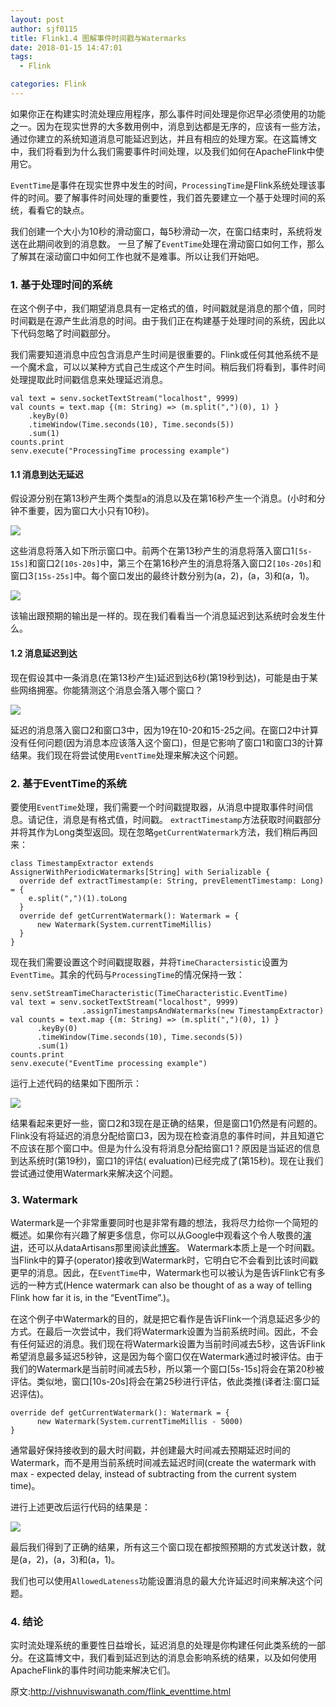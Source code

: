 ```yaml
---
layout: post
author: sjf0115
title: Flink1.4 图解事件时间戳与Watermarks
date: 2018-01-15 14:47:01
tags:
  - Flink

categories: Flink
---
```


如果你正在构建实时流处理应用程序，那么事件时间处理是你迟早必须使用的功能之一。因为在现实世界的大多数用例中，消息到达都是无序的，应该有一些方法，通过你建立的系统知道消息可能延迟到达，并且有相应的处理方案。在这篇博文中，我们将看到为什么我们需要事件时间处理，以及我们如何在ApacheFlink中使用它。

`EventTime`是事件在现实世界中发生的时间，`ProcessingTime`是Flink系统处理该事件的时间。要了解事件时间处理的重要性，我们首先要建立一个基于处理时间的系统，看看它的缺点。

我们创建一个大小为10秒的滑动窗口，每5秒滑动一次，在窗口结束时，系统将发送在此期间收到的消息数。 一旦了解了`EventTime`处理在滑动窗口如何工作，那么了解其在滚动窗口中如何工作也就不是难事。所以让我们开始吧。

### 1. 基于处理时间的系统

在这个例子中，我们期望消息具有一定格式的值，时间戳就是消息的那个值，同时时间戳是在源产生此消息的时间。由于我们正在构建基于处理时间的系统，因此以下代码忽略了时间戳部分。

我们需要知道消息中应包含消息产生时间是很重要的。Flink或任何其他系统不是一个魔术盒，可以以某种方式自己生成这个产生时间。稍后我们将看到，事件时间处理提取此时间戳信息来处理延迟消息。

```
val text = senv.socketTextStream("localhost", 9999)
val counts = text.map {(m: String) => (m.split(",")(0), 1) }
    .keyBy(0)
    .timeWindow(Time.seconds(10), Time.seconds(5))
    .sum(1)
counts.print
senv.execute("ProcessingTime processing example")
```

#### 1.1 消息到达无延迟

假设源分别在第13秒产生两个类型a的消息以及在第16秒产生一个消息。(小时和分钟不重要，因为窗口大小只有10秒)。

![](https://github.com/sjf0115/PubLearnNotes/blob/master/image/Flink/%E5%9B%BE%E8%A7%A3%E4%BA%8B%E4%BB%B6%E6%97%B6%E9%97%B4%E4%B8%8EWatermarks-1.png?raw=true)

这些消息将落入如下所示窗口中。前两个在第13秒产生的消息将落入窗口1`[5s-15s]`和窗口2`[10s-20s]`中，第三个在第16秒产生的消息将落入窗口2`[10s-20s]`和窗口3`[15s-25s]`中。每个窗口发出的最终计数分别为(a，2)，(a，3)和(a，1)。

![](https://github.com/sjf0115/PubLearnNotes/blob/master/image/Flink/%E5%9B%BE%E8%A7%A3%E4%BA%8B%E4%BB%B6%E6%97%B6%E9%97%B4%E4%B8%8EWatermarks-2.png?raw=true)

该输出跟预期的输出是一样的。现在我们看看当一个消息延迟到达系统时会发生什么。

#### 1.2 消息延迟到达

现在假设其中一条消息(在第13秒产生)延迟到达6秒(第19秒到达)，可能是由于某些网络拥塞。你能猜测这个消息会落入哪个窗口？

![](https://github.com/sjf0115/PubLearnNotes/blob/master/image/Flink/%E5%9B%BE%E8%A7%A3%E4%BA%8B%E4%BB%B6%E6%97%B6%E9%97%B4%E4%B8%8EWatermarks-3.png?raw=true)

延迟的消息落入窗口2和窗口3中，因为19在10-20和15-25之间。在窗口2中计算没有任何问题(因为消息本应该落入这个窗口)，但是它影响了窗口1和窗口3的计算结果。我们现在将尝试使用`EventTime`处理来解决这个问题。

### 2. 基于EventTime的系统

要使用`EventTime`处理，我们需要一个时间戳提取器，从消息中提取事件时间信息。请记住，消息是有格式值，时间戳。 `extractTimestamp`方法获取时间戳部分并将其作为Long类型返回。现在忽略`getCurrentWatermark`方法，我们稍后再回来：

```
class TimestampExtractor extends AssignerWithPeriodicWatermarks[String] with Serializable {
  override def extractTimestamp(e: String, prevElementTimestamp: Long) = {
    e.split(",")(1).toLong
  }
  override def getCurrentWatermark(): Watermark = {
      new Watermark(System.currentTimeMillis)
  }
}
```

现在我们需要设置这个时间戳提取器，并将`TimeCharactersistic`设置为`EventTime`。其余的代码与`ProcessingTime`的情况保持一致：

```
senv.setStreamTimeCharacteristic(TimeCharacteristic.EventTime)
val text = senv.socketTextStream("localhost", 9999)
                .assignTimestampsAndWatermarks(new TimestampExtractor)
val counts = text.map {(m: String) => (m.split(",")(0), 1) }
      .keyBy(0)
      .timeWindow(Time.seconds(10), Time.seconds(5))
      .sum(1)
counts.print
senv.execute("EventTime processing example")
```
运行上述代码的结果如下图所示：

![](https://github.com/sjf0115/PubLearnNotes/blob/master/image/Flink/%E5%9B%BE%E8%A7%A3%E4%BA%8B%E4%BB%B6%E6%97%B6%E9%97%B4%E4%B8%8EWatermarks-4.png?raw=true)

结果看起来更好一些，窗口2和3现在是正确的结果，但是窗口1仍然是有问题的。Flink没有将延迟的消息分配给窗口3，因为现在检查消息的事件时间，并且知道它不应该在那个窗口中。但是为什么没有将消息分配给窗口1？原因是当延迟的信息到达系统时(第19秒)，窗口1的评估(
evaluation)已经完成了(第15秒)。现在让我们尝试通过使用Watermark来解决这个问题。

### 3. Watermark

Watermark是一个非常重要同时也是非常有趣的想法，我将尽力给你一个简短的概述。如果你有兴趣了解更多信息，你可以从Google中观看这个令人敬畏的[演讲](https://www.youtube.com/watch?v=3UfZN59Nsk8)，还可以从dataArtisans那里阅读此[博客](https://data-artisans.com/blog/how-apache-flink-enables-new-streaming-applications-part-1)。 Watermark本质上是一个时间戳。当Flink中的算子(operator)接收到Watermark时，它明白它不会看到比该时间戳更早的消息。因此，在`EventTime`中，Watermark也可以被认为是告诉Flink它有多远的一种方式(Hence watermark can also be thought of as a way of telling Flink how far it is, in the “EventTime”.)。

在这个例子中Watermark的目的，就是把它看作是告诉Flink一个消息延迟多少的方式。在最后一次尝试中，我们将Watermark设置为当前系统时间。因此，不会有任何延迟的消息。我们现在将Watermark设置为当前时间减去5秒，这告诉Flink希望消息最多延迟5秒钟，这是因为每个窗口仅在Watermark通过时被评估。由于我们的Watermark是当前时间减去5秒，所以第一个窗口[5s-15s]将会在第20秒被评估。类似地，窗口[10s-20s]将会在第25秒进行评估，依此类推(译者注:窗口延迟评估)。

```
override def getCurrentWatermark(): Watermark = {
      new Watermark(System.currentTimeMillis - 5000)
}
```
通常最好保持接收到的最大时间戳，并创建最大时间减去预期延迟时间的Watermark，而不是用当前系统时间减去延迟时间(create the watermark with max - expected delay, instead of subtracting from the current system time)。

进行上述更改后运行代码的结果是：

![](https://github.com/sjf0115/PubLearnNotes/blob/master/image/Flink/%E5%9B%BE%E8%A7%A3%E4%BA%8B%E4%BB%B6%E6%97%B6%E9%97%B4%E4%B8%8EWatermarks-5.png?raw=true)

最后我们得到了正确的结果，所有这三个窗口现在都按照预期的方式发送计数，就是(a，2)，(a，3)和(a，1)。

我们也可以使用`AllowedLateness`功能设置消息的最大允许延迟时间来解决这个问题。

### 4. 结论

实时流处理系统的重要性日益增长，延迟消息的处理是你构建任何此类系统的一部分。在这篇博文中，我们看到延迟到达的消息会影响系统的结果，以及如何使用ApacheFlink的事件时间功能来解决它们。


原文:http://vishnuviswanath.com/flink_eventtime.html
